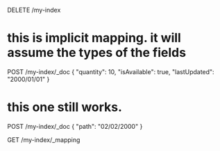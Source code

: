 DELETE /my-index

# this is implicit mapping. it will assume the types of the fields
POST /my-index/_doc
{
    "quantity": 10,
    "isAvailable": true,
    "lastUpdated": "2000/01/01"
}

# this one still works. 
POST /my-index/_doc
{
    "path": "02/02/2000"
}

GET /my-index/_mapping